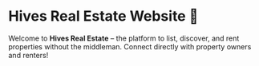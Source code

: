 # Hives Real Estate Website 🏡

Welcome to **Hives Real Estate** – the platform to list, discover, and rent properties without the middleman. Connect directly with property owners and renters!
